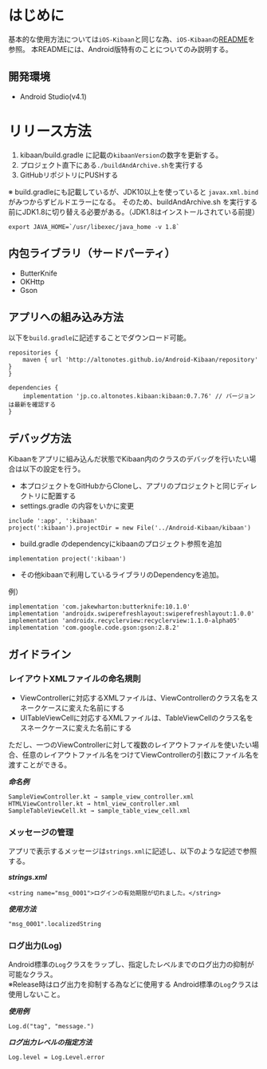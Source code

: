 # はじめに

基本的な使用方法については`iOS-Kibaan`と同じな為、`iOS-Kibaan`の[README](https://github.com/altonotes/iOS-Kibaan/blob/master/README.md)を参照。
本READMEには、Android版特有のことについてのみ説明する。  

## 開発環境
* Android Studio(v4.1)

# リリース方法

1. kibaan/build.gradle に記載の`kibaanVersion`の数字を更新する。
2. プロジェクト直下にある`./buildAndArchive.sh`を実行する
3. GitHubリポジトリにPUSHする

※ build.gradleにも記載しているが、JDK10以上を使っていると `javax.xml.bind` がみつからずビルドエラーになる。
そのため、buildAndArchive.sh を実行する前にJDK1.8に切り替える必要がある。（JDK1.8はインストールされている前提）

```
export JAVA_HOME=`/usr/libexec/java_home -v 1.8`
```

## 内包ライブラリ（サードパーティ）
* ButterKnife
* OKHttp
* Gson

## アプリへの組み込み方法
以下を`build.gradle`に記述することでダウンロード可能。

```
repositories {
    maven { url 'http://altonotes.github.io/Android-Kibaan/repository' }
}
```

```
dependencies {
	implementation 'jp.co.altonotes.kibaan:kibaan:0.7.76' // バージョンは最新を確認する
}
```

## デバッグ方法

Kibaanをアプリに組み込んだ状態でKibaan内のクラスのデバッグを行いたい場合は以下の設定を行う。

- 本プロジェクトをGitHubからCloneし、アプリのプロジェクトと同じディレクトリに配置する
- settings.gradle の内容をいかに変更

```
include ':app', ':kibaan'
project(':kibaan').projectDir = new File('../Android-Kibaan/kibaan')
```

- build.gradle のdependencyにkibaanのプロジェクト参照を追加

```
implementation project(':kibaan')
```

- その他kibaanで利用しているライブラリのDependencyを追加。

例）
```
implementation 'com.jakewharton:butterknife:10.1.0'
implementation 'androidx.swiperefreshlayout:swiperefreshlayout:1.0.0'
implementation 'androidx.recyclerview:recyclerview:1.1.0-alpha05'
implementation 'com.google.code.gson:gson:2.8.2'
```

## ガイドライン

### レイアウトXMLファイルの命名規則

- ViewControllerに対応するXMLファイルは、ViewControllerのクラス名をスネークケースに変えた名前にする
- UITableViewCellに対応するXMLファイルは、TableViewCellのクラス名をスネークケースに変えた名前にする

ただし、一つのViewControllerに対して複数のレイアウトファイルを使いたい場合、任意のレイアウトファイル名をつけてViewControllerの引数にファイル名を渡すことができる。

***命名例***

```
SampleViewController.kt → sample_view_controller.xml
HTMLViewController.kt → html_view_controller.xml
SampleTableViewCell.kt → sample_table_view_cell.xml
```

### メッセージの管理
アプリで表示するメッセージは`strings.xml`に記述し、以下のような記述で参照する。

***strings.xml***  

```
<string name="msg_0001">ログインの有効期限が切れました。</string>
```  
***使用方法***

```
"msg_0001".localizedString
```

### ログ出力(Log)
Android標準の`Log`クラスをラップし、指定したレベルまでのログ出力の抑制が可能なクラス。  
※Release時はログ出力を抑制する為などに使用する
Android標準の`Log`クラスは使用しないこと。

***使用例***
```
Log.d("tag", "message.")
```

***ログ出力レベルの指定方法***
```
Log.level = Log.Level.error
```
